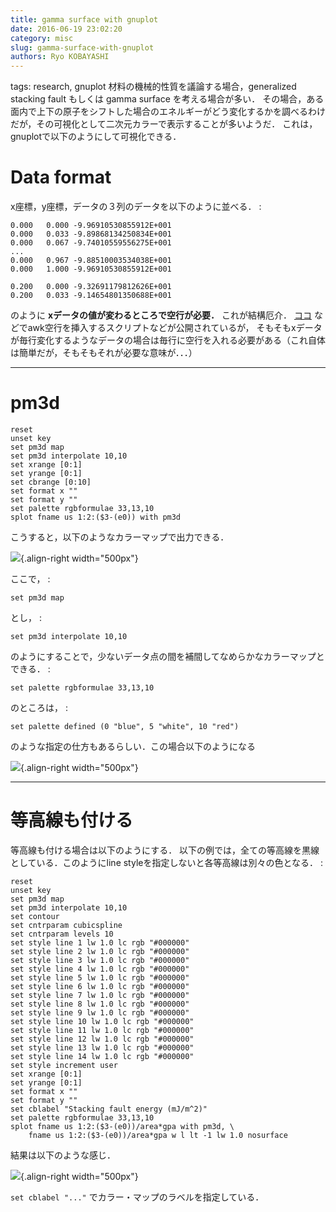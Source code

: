```yaml
---
title: gamma surface with gnuplot
date: 2016-06-19 23:02:20
category: misc
slug: gamma-surface-with-gnuplot
authors: Ryo KOBAYASHI
---
```


tags: research, gnuplot
材料の機械的性質を議論する場合，generalized stacking fault もしくは
gamma surface を考える場合が多い．
その場合，ある面内で上下の原子をシフトした場合のエネルギーがどう変化するかを調べるわけだが，その可視化として二次元カラーで表示することが多いようだ．
これは，gnuplotで以下のようにして可視化できる．

# Data format

x座標，y座標，データの３列のデータを以下のように並べる． :

    0.000   0.000 -9.96910530855912E+001
    0.000   0.033 -9.89868134250834E+001
    0.000   0.067 -9.74010559556275E+001
    ...
    0.000   0.967 -9.88510003534038E+001
    0.000   1.000 -9.96910530855912E+001

    0.200   0.000 -9.32691179812626E+001
    0.200   0.033 -9.14654801350688E+001

のように **xデータの値が変わるところで空行が必要．** これが結構厄介．
[ココ](http://cosmos.ge.ce.nihon-u.ac.jp/diary/20130826.html)
などでawk空行を挿入するスクリプトなどが公開されているが，
そもそもxデータが毎行変化するようなデータの場合は毎行に空行を入れる必要がある（これ自体は簡単だが，そもそもそれが必要な意味が．．．）

------------------------------------------------------------------------

# pm3d

    reset
    unset key
    set pm3d map
    set pm3d interpolate 10,10
    set xrange [0:1]
    set yrange [0:1]
    set cbrange [0:10]
    set format x ""
    set format y ""
    set palette rgbformulae 33,13,10
    splot fname us 1:2:($3-(e0)) with pm3d

こうすると，以下のようなカラーマップで出力できる．

![](https://c2.staticflickr.com/8/7706/27167190134_9010c3bb5a_o.png){.align-right
width="500px"}

ここで， :

    set pm3d map

とし， :

    set pm3d interpolate 10,10

のようにすることで，少ないデータ点の間を補間してなめらかなカラーマップとできる．
:

    set palette rgbformulae 33,13,10

のところは， :

    set palette defined (0 "blue", 5 "white", 10 "red")

のような指定の仕方もあるらしい．この場合以下のようになる

![](https://c2.staticflickr.com/8/7599/27704738041_25e48c3795_o.png){.align-right
width="500px"}

------------------------------------------------------------------------

# 等高線も付ける

等高線も付ける場合は以下のようにする．
以下の例では，全ての等高線を黒線としている．このようにline
styleを指定しないと各等高線は別々の色となる． :

    reset
    unset key
    set pm3d map
    set pm3d interpolate 10,10
    set contour
    set cntrparam cubicspline
    set cntrparam levels 10
    set style line 1 lw 1.0 lc rgb "#000000"
    set style line 2 lw 1.0 lc rgb "#000000"
    set style line 3 lw 1.0 lc rgb "#000000"
    set style line 4 lw 1.0 lc rgb "#000000"
    set style line 5 lw 1.0 lc rgb "#000000"
    set style line 6 lw 1.0 lc rgb "#000000"
    set style line 7 lw 1.0 lc rgb "#000000"
    set style line 8 lw 1.0 lc rgb "#000000"
    set style line 9 lw 1.0 lc rgb "#000000"
    set style line 10 lw 1.0 lc rgb "#000000"
    set style line 11 lw 1.0 lc rgb "#000000"
    set style line 12 lw 1.0 lc rgb "#000000"
    set style line 13 lw 1.0 lc rgb "#000000"
    set style line 14 lw 1.0 lc rgb "#000000"
    set style increment user
    set xrange [0:1]
    set yrange [0:1]
    set format x ""
    set format y ""
    set cblabel "Stacking fault energy (mJ/m^2)"
    set palette rgbformulae 33,13,10
    splot fname us 1:2:($3-(e0))/area*gpa with pm3d, \
        fname us 1:2:($3-(e0))/area*gpa w l lt -1 lw 1.0 nosurface

結果は以下のような感じ．

![](https://c2.staticflickr.com/8/7425/27167191154_8c3789ff7b_o.png){.align-right
width="500px"}

`set cblabel "..."` でカラー・マップのラベルを指定している．
